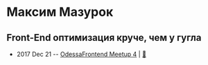 # Максим Мазурок

## Front-End оптимизация круче, чем у гугла
- 2017 Dec 21 -- [OdessaFrontend Meetup 4](https://youtu.be/BWJQedqiwiw)  | [:notebook:](https://www.slideshare.net/odessafrontend/frontend-odessafronted-meetup-4)  
